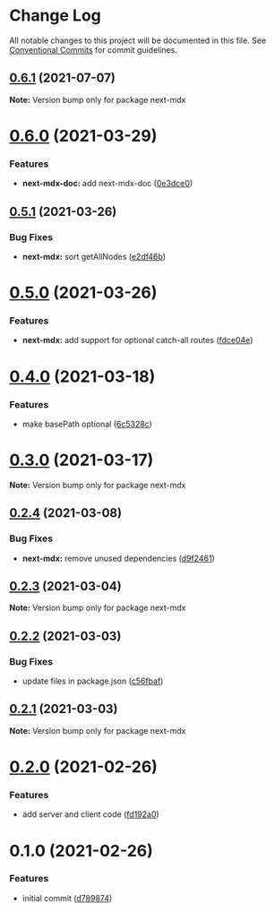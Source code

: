 # Change Log

All notable changes to this project will be documented in this file.
See [Conventional Commits](https://conventionalcommits.org) for commit guidelines.

## [0.6.1](https://github.com/arshad/next-mdx/compare/next-mdx@0.6.0...next-mdx@0.6.1) (2021-07-07)

**Note:** Version bump only for package next-mdx





# [0.6.0](https://github.com/arshad/next-mdx/compare/next-mdx@0.5.1...next-mdx@0.6.0) (2021-03-29)


### Features

* **next-mdx-doc:** add next-mdx-doc ([0e3dce0](https://github.com/arshad/next-mdx/commit/0e3dce0d7f8accec6359f1dc0e2bfb03026d9890))





## [0.5.1](https://github.com/arshad/next-mdx/compare/next-mdx@0.5.0...next-mdx@0.5.1) (2021-03-26)


### Bug Fixes

* **next-mdx:** sort getAllNodes ([e2df46b](https://github.com/arshad/next-mdx/commit/e2df46b20db13b2ee5e132316b88138ebb961f10))





# [0.5.0](https://github.com/arshad/next-mdx/compare/next-mdx@0.4.0...next-mdx@0.5.0) (2021-03-26)


### Features

* **next-mdx:** add support for optional catch-all routes ([fdce04e](https://github.com/arshad/next-mdx/commit/fdce04eaa3dbbbca2e1fe36c9538ec23a6b3c693))





# [0.4.0](https://github.com/arshad/next-mdx/compare/next-mdx@0.3.0...next-mdx@0.4.0) (2021-03-18)


### Features

* make basePath optional ([6c5328c](https://github.com/arshad/next-mdx/commit/6c5328c651cd62d59f2cafe5a323b7f2a137aa75))





# [0.3.0](https://github.com/arshad/next-mdx/compare/next-mdx@0.2.4...next-mdx@0.3.0) (2021-03-17)

**Note:** Version bump only for package next-mdx





## [0.2.4](https://github.com/arshad/next-mdx/compare/next-mdx@0.2.3...next-mdx@0.2.4) (2021-03-08)


### Bug Fixes

* **next-mdx:** remove unused dependencies ([d9f2461](https://github.com/arshad/next-mdx/commit/d9f2461f6513d7e47b247f416514fb57ffe7183d))





## [0.2.3](https://github.com/arshad/next-mdx/compare/next-mdx@0.2.2...next-mdx@0.2.3) (2021-03-04)

**Note:** Version bump only for package next-mdx





## [0.2.2](https://github.com/arshad/next-mdx/compare/next-mdx@0.2.1...next-mdx@0.2.2) (2021-03-03)


### Bug Fixes

* update files in package.json ([c56fbaf](https://github.com/arshad/next-mdx/commit/c56fbaf2e27225555996b8968437c40c644104f4))





## [0.2.1](https://github.com/arshad/next-mdx/compare/next-mdx@0.2.0...next-mdx@0.2.1) (2021-03-03)

**Note:** Version bump only for package next-mdx





# [0.2.0](https://github.com/arshad/next-mdx/compare/next-mdx@0.1.0...next-mdx@0.2.0) (2021-02-26)


### Features

* add server and client code ([fd192a0](https://github.com/arshad/next-mdx/commit/fd192a0dbeb9d94c0b3890c1751788560fd07c8d))





# 0.1.0 (2021-02-26)


### Features

* initial commit ([d789874](https://github.com/reflexjs/reflexjs/commit/d789874a84f9f6fdd197133be32b4d8bf8fa95dc))
